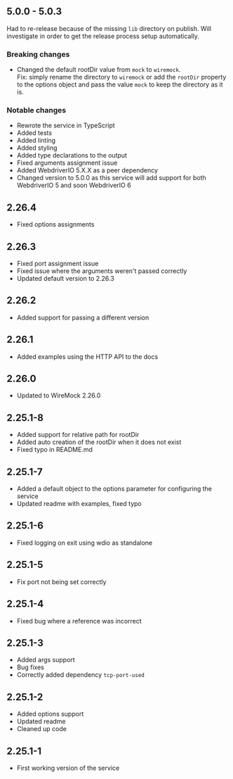 ## 5.0.0 - 5.0.3

Had to re-release because of the missing `lib` directory on publish. Will investigate in order to get the release process setup automatically.

### Breaking changes

- Changed the default rootDir value from `mock` to `wiremock`.\
Fix: simply rename the directory to `wiremock` or add the `rootDir` property to the options object and pass the value `mock` to keep the directory as it is.

### Notable changes

- Rewrote the service in TypeScript
- Added tests
- Added linting
- Added styling
- Added type declarations to the output
- Fixed arguments assignment issue
- Added WebdriverIO 5.X.X as a peer dependency
- Changed version to 5.0.0 as this service will add support for both WebdriverIO 5 and soon WebdriverIO 6

## 2.26.4

- Fixed options assignments

## 2.26.3

- Fixed port assignment issue
- Fixed issue where the arguments weren't passed correctly
- Updated default version to 2.26.3

## 2.26.2

- Added support for passing a different version

## 2.26.1

- Added examples using the HTTP API to the docs

## 2.26.0

- Updated to WireMock 2.26.0

## 2.25.1-8

- Added support for relative path for rootDir
- Added auto creation of the rootDir when it does not exist
- Fixed typo in README.md

## 2.25.1-7

- Added a default object to the options parameter for configuring the service
- Updated readme with examples, fixed typo

## 2.25.1-6

- Fixed logging on exit using wdio as standalone

## 2.25.1-5

- Fix port not being set correctly

## 2.25.1-4

- Fixed bug where a reference was incorrect

## 2.25.1-3

- Added args support
- Bug fixes
- Correctly added dependency `tcp-port-used`

## 2.25.1-2

- Added options support
- Updated readme
- Cleaned up code

## 2.25.1-1

- First working version of the service